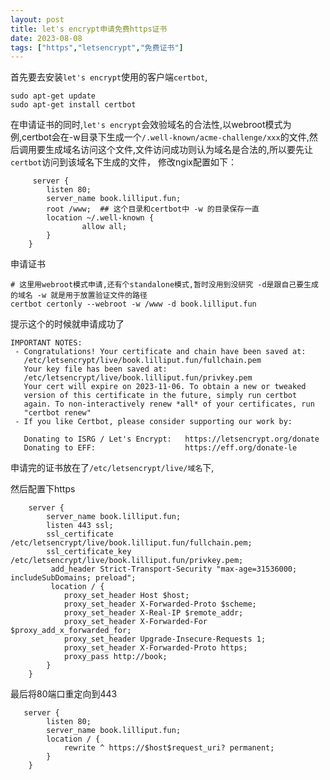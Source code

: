 ```yaml
---
layout: post
title: let's encrypt申请免费https证书
date: 2023-08-08
tags: ["https","letsencrypt","免费证书"]
---
```


首先要去安装`let's encrypt`使用的客户端`certbot`,

    sudo apt-get update
    sudo apt-get install certbot
<!--more-->

在申请证书的同时,`let's encrypt`会效验域名的合法性,以webroot模式为例,certbot会在-w目录下生成一个`/.well-known/acme-challenge/xxx`的文件,然后调用要生成域名访问这个文件,文件访问成功则认为域名是合法的,所以要先让`certbot`访问到该域名下生成的文件，
修改ngix配置如下：

         server {
            listen 80;
            server_name book.lilliput.fun;
            root /www;  ## 这个目录和certbot中 -w 的目录保存一直
            location ~/.well-known {
                    allow all;
            }
        }

申请证书

    # 这里用webroot模式申请,还有个standalone模式,暂时没用到没研究 -d是跟自己要生成的域名 -w 就是用于放置验证文件的路径
    certbot certonly --webroot -w /www -d book.lilliput.fun

提示这个的时候就申请成功了

    IMPORTANT NOTES:
     - Congratulations! Your certificate and chain have been saved at:
       /etc/letsencrypt/live/book.lilliput.fun/fullchain.pem
       Your key file has been saved at:
       /etc/letsencrypt/live/book.lilliput.fun/privkey.pem
       Your cert will expire on 2023-11-06. To obtain a new or tweaked
       version of this certificate in the future, simply run certbot
       again. To non-interactively renew *all* of your certificates, run
       "certbot renew"
     - If you like Certbot, please consider supporting our work by:

       Donating to ISRG / Let's Encrypt:   https://letsencrypt.org/donate
       Donating to EFF:                    https://eff.org/donate-le

申请完的证书放在了`/etc/letsencrypt/live/域名`下,

然后配置下https

        server {
            server_name book.lilliput.fun;
            listen 443 ssl;
            ssl_certificate /etc/letsencrypt/live/book.lilliput.fun/fullchain.pem;
            ssl_certificate_key /etc/letsencrypt/live/book.lilliput.fun/privkey.pem;
             add_header Strict-Transport-Security "max-age=31536000; includeSubDomains; preload";
             location / {
                proxy_set_header Host $host;
                proxy_set_header X-Forwarded-Proto $scheme;
                proxy_set_header X-Real-IP $remote_addr;
                proxy_set_header X-Forwarded-For $proxy_add_x_forwarded_for;
                proxy_set_header Upgrade-Insecure-Requests 1;
                proxy_set_header X-Forwarded-Proto https;
                proxy_pass http://book;
            }
        }

最后将80端口重定向到443

       server {
            listen 80;
            server_name book.lilliput.fun;
            location / {
                rewrite ^ https://$host$request_uri? permanent;
            }
        }